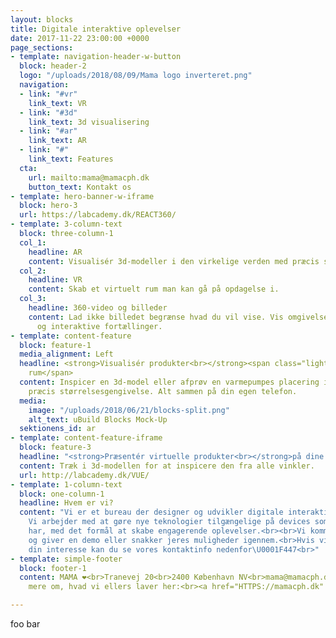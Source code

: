 ```yaml
---
layout: blocks
title: Digitale interaktive oplevelser
date: 2017-11-22 23:00:00 +0000
page_sections:
- template: navigation-header-w-button
  block: header-2
  logo: "/uploads/2018/08/09/Mama logo inverteret.png"
  navigation:
  - link: "#vr"
    link_text: VR
  - link: "#3d"
    link_text: 3d visualisering
  - link: "#ar"
    link_text: AR
  - link: "#"
    link_text: Features
  cta:
    url: mailto:mama@mamacph.dk
    button_text: Kontakt os
- template: hero-banner-w-iframe
  block: hero-3
  url: https://labcademy.dk/REACT360/
- template: 3-column-text
  block: three-column-1
  col_1:
    headline: AR
    content: Visualisér 3d-modeller i den virkelige verden med præcis størrelsesgengivelse.
  col_2:
    headline: VR
    content: Skab et virtuelt rum man kan gå på opdagelse i.
  col_3:
    headline: 360-video og billeder
    content: Lad ikke billedet begrænse hvad du vil vise. Vis omgivelser og skab indlevende
      og interaktive fortællinger.
- template: content-feature
  block: feature-1
  media_alignment: Left
  headline: <strong>Visualisér produkter<br></strong><span class="light">i et fysisk
    rum</span>
  content: Inspicer en 3d-model eller afprøv en varmepumpes placering i et rum med
    præcis størrelsesgengivelse. Alt sammen på din egen telefon.
  media:
    image: "/uploads/2018/06/21/blocks-split.png"
    alt_text: uBuild Blocks Mock-Up
  sektionens_id: ar
- template: content-feature-iframe
  block: feature-3
  headline: "<strong>Præsentér virtuelle produkter<br></strong>på dine digitale platforme."
  content: Træk i 3d-modellen for at inspicere den fra alle vinkler.
  url: http://labcademy.dk/VUE/
- template: 1-column-text
  block: one-column-1
  headline: Hvem er vi?
  content: "Vi er et bureau der designer og udvikler digitale interaktive oplevelser.
    Vi arbejder med at gøre nye teknologier tilgængelige på devices som brugerne allerede
    har, med det formål at skabe engagerende oplevelser.<br><br>Vi kommer gerne forbi
    og giver en demo eller snakker jeres muligheder igennem.<br>Hvis vi har vækket
    din interesse kan du se vores kontaktinfo nedenfor\U0001F447<br>"
- template: simple-footer
  block: footer-1
  content: MAMA ❤︎<br>Tranevej 20<br>2400 København NV<br>mama@mamacph.dk<br><br>Læs
    mere om, hvad vi ellers laver her:<br><a href="HTTPS://mamacph.dk" title="">MAMAcph.dk</a>

---
```

foo bar